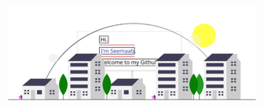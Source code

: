<div align="center">
    <a href="https://google.com">
    <img src="billboard.svg" alt="css-in-readme">
    </a>
</div>


<!--
##### HTML CSS Javascript 
  * [Allstate Home Page Clone](https://smujtaba1.github.io/allstate/index.html) 
  
##### React Apps
  * [Tech World](https://smujtaba1.github.io/techworld)
  * [The Color Blue](https://smujtaba1.github.io/thecolorblue)
  * [Jet-Strike](https://smujtaba1.github.io/jet-strike)
  
  


**smujtaba1/smujtaba1** is a ✨ _special_ ✨ repository because its `README.md` (this file) appears on your GitHub profile.
-->
